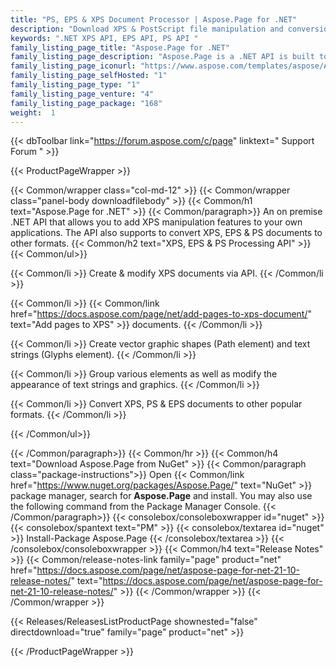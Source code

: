```yaml
---
title: "PS, EPS & XPS Document Processor | Aspose.Page for .NET"
description: "Download XPS & PostScript file manipulation and conversion API. It allows to create, edit and convert XPS files without requiring any additional tools. It can also convert PostScript files to PDF & raster image formats. "
keywords: ".NET XPS API, EPS API, PS API "
family_listing_page_title: "Aspose.Page for .NET"
family_listing_page_description: "Aspose.Page is a .NET API is built to allow developers to work with XPS and EPS documents. Using the API you can create, edit and save existing as well as new XPS documents. Furthermore, you can convert XPS and EPS documents to PDF and Images. Aspose.Page for .NET is implemented using C# and it can be used with any .NET language like C#, VB.NET and J# etc. It can be integrated with any kind of application either it's an ASP.NET Web Application or a Windows Application."
family_listing_page_iconurl: "https://www.aspose.com/templates/aspose/App_Themes/V3/images/page/272x272/aspose_page-for-net.png"
family_listing_page_selfHosted: "1"
family_listing_page_type: "1"
family_listing_page_venture: "4"
family_listing_page_package: "168"
weight:  1
---
```


{{< dbToolbar link="https://forum.aspose.com/c/page" linktext=" Support Forum " >}}


{{< ProductPageWrapper >}}

<!-- ProductPageContent-->
{{< Common/wrapper class="col-md-12" >}}
{{< Common/wrapper class="panel-body downloadfilebody" >}}
{{< Common/h1 text="Aspose.Page for .NET" >}}
{{< Common/paragraph>}}
An on premise .NET API that allows you to add XPS manipulation features to your own applications. The API also supports to convert XPS, EPS &amp; PS documents to other formats.
{{< Common/h2 text="XPS, EPS &amp; PS Processing API"  >}}
 {{< Common/ul>}}
 
   {{< Common/li >}} Create &amp; modify XPS documents via API. {{< /Common/li >}}

   {{< Common/li >}} {{< Common/link href="https://docs.aspose.com/page/net/add-pages-to-xps-document/" text="Add pages to XPS"  >}} documents. {{< /Common/li >}}

   {{< Common/li >}} Create vector graphic shapes (Path element) and text strings (Glyphs element). {{< /Common/li >}}

   {{< Common/li >}} Group various elements as well as modify the appearance of text strings and graphics. {{< /Common/li >}}


   {{< Common/li >}} Convert XPS, PS &amp; EPS documents to other popular formats. {{< /Common/li >}}


 {{< /Common/ul>}}


{{< /Common/paragraph>}}
{{< Common/hr >}}
{{< Common/h4 text="Download Aspose.Page from NuGet"  >}}
{{< Common/paragraph class="package-instructions">}}
Open {{< Common/link href="https://www.nuget.org/packages/Aspose.Page/" text="NuGet"  >}} package manager, search for <b>Aspose.Page</b> and install. You may also use the following command from the Package Manager Console.
 {{< /Common/paragraph>}}
{{< consolebox/consoleboxwrapper id="nuget" >}}
       {{< consolebox/spantext text="PM" >}}
       {{< consolebox/textarea id="nuget" >}} Install-Package Aspose.Page {{< /consolebox/textarea >}}
{{< /consolebox/consoleboxwrapper >}}
{{< Common/h4 text="Release Notes"  >}}
{{< Common/release-notes-link family="page" product="net" href="https://docs.aspose.com/page/net/aspose-page-for-net-21-10-release-notes/" text="https://docs.aspose.com/page/net/aspose-page-for-net-21-10-release-notes/"  >}}
{{< /Common/wrapper >}}
{{< /Common/wrapper >}}

<!-- /ProductPageContent-->



<!-- ReleasesListProductPage-->
   {{< Releases/ReleasesListProductPage shownested="false"  directdownload="true" family="page" product="net" >}}
<!-- /ReleasesListProductPage-->

{{< /ProductPageWrapper >}}

